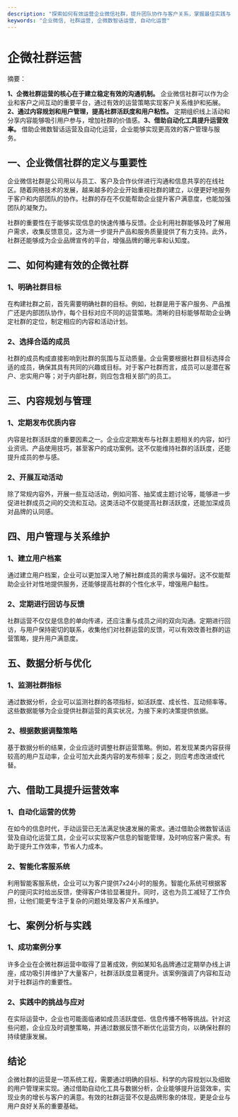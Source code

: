 ```yaml
---
description: "探索如何有效运营企业微信社群，提升团队协作与客户关系，掌握最佳实践与策略。"
keywords: "企业微信, 社群运营, 企微数智话运营, 自动化运营"
---
```

# 企微社群运营

摘要：

**1、企微社群运营的核心在于建立稳定有效的沟通机制。** 企业微信社群可以作为企业和客户之间互动的重要平台，通过有效的运营策略实现客户关系维护和拓展。**2、通过内容规划和用户管理，提高社群活跃度和用户粘性。** 定期组织线上活动和分享内容能够吸引用户参与，增加社群的价值感。**3、借助自动化工具提升运营效率。** 借助企微数智话运营及自动化运营，企业能够实现更高效的客户管理与服务。

## 一、企业微信社群的定义与重要性

企业微信社群是公司用以与员工、客户及合作伙伴进行沟通和信息共享的在线社区。随着网络技术的发展，越来越多的企业开始重视社群的建立，以便更好地服务于客户和内部团队的协作。社群的存在不仅能帮助企业提升客户满意度，也能加强团队的凝聚力。

社群的重要性在于能够实现信息的快速传播与反馈。企业利用社群能够及时了解用户需求，收集反馈意见，这为进一步提升产品和服务质量提供了有力支持。此外，社群还能够成为企业品牌宣传的平台，增强品牌的曝光率和认知度。

## 二、如何构建有效的企微社群

### 1、明确社群目标

在构建社群之前，首先需要明确社群的目标。例如，社群是用于客户服务、产品推广还是内部团队协作，每个目标对应不同的运营策略。清晰的目标能够帮助企业确定社群的定位，制定相应的内容和活动计划。

### 2、选择合适的成员

社群的成员构成直接影响到社群的氛围与互动质量。企业需要根据社群目标选择合适的成员，确保其具有共同的兴趣或目标。对于客户社群而言，成员可以是潜在客户、忠实用户等；对于内部社群，则应包含相关部门的员工。

## 三、内容规划与管理

### 1、定期发布优质内容

内容是社群活跃度的重要因素之一。企业应定期发布与社群主题相关的内容，如行业资讯、产品使用技巧，甚至客户的成功案例。这不仅能维持社群的活跃度，还能提升成员的参与感。

### 2、开展互动活动

除了常规内容外，开展一些互动活动，例如问答、抽奖或主题讨论等，能够进一步促进社群成员之间的交流和互动。这类活动不仅能提高社群活跃度，还能加深成员对品牌的认同感。

## 四、用户管理与关系维护

### 1、建立用户档案

通过建立用户档案，企业可以更加深入地了解社群成员的需求与偏好。这不仅能帮助企业针对性地提供服务，还能够提高社群的个性化水平，增强用户黏性。

### 2、定期进行回访与反馈

社群运营不仅仅是信息的单向传递，还应注重与成员之间的双向沟通。定期进行回访，与用户保持密切的联系，收集他们对社群运营的反馈，可以有效改善社群的运营策略，提升用户满意度。

## 五、数据分析与优化

### 1、监测社群指标

通过数据分析，企业可以监测社群的各项指标，如活跃度、成长性、互动频率等。这些数据能够为企业提供社群运营的真实状况，为接下来的决策提供依据。

### 2、根据数据调整策略

基于数据分析的结果，企业应适时调整社群运营策略。例如，若发现某类内容获得较高的用户互动率，企业可加大此类内容的发布频率；反之，则应考虑改进或代替。

## 六、借助工具提升运营效率

### 1、自动化运营的优势

在如今的信息时代，手动运营已无法满足快速发展的需求。通过借助企微数智话运营及自动化运营工具，企业可以实现客户信息的智能管理，及时响应客户需求。有助于提升工作效率，节省人力成本。

### 2、智能化客服系统

利用智能客服系统，企业可以为客户提供7x24小时的服务。智能化系统可根据客户的提问实时给出反馈，使得客户体验显著提升。同时，这也为员工减轻了工作负担，让他们能更专注于复杂的问题处理及客户关系维护。

## 七、案例分析与实践

### 1、成功案例分享

许多企业在企微社群运营中取得了显著成效，例如某知名品牌通过定期举办线上讲座，成功吸引并维护了大量客户，社群活跃度显著提升。该案例强调了内容和互动对于社群运作的重要性。

### 2、实践中的挑战与应对

在实际运营中，企业也可能面临诸如成员活跃度低、信息传播不畅等挑战。针对这些问题，企业应及时调整策略，并通过数据反馈不断优化运营方向，以确保社群的持续健康发展。

## 结论

企微社群的运营是一项系统工程，需要通过明确的目标、科学的内容规划以及细致的用户管理来实现。通过借助自动化工具与数据分析，企业能够提升运营效率，实现业务的增长与客户的满意。有效的社群运营不仅是品牌形象的体现，更是企业与用户良好关系的重要基础。
